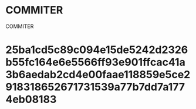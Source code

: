 # COMMITER
COMMITER






# 25ba1cd5c89c094e15de5242d2326b55fc164e6e5566ff93e901ffcac41a3b6aedab2cd4e00faae118859e5ce2918318652671731539a77b7dd7a1774eb08183
